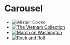 # Carousel

- [![Alistair Cooke](https://s3.amazonaws.com/openvault.wgbh.org/carousel/alistair_cooke_banner.jpg)](/collections/alistair-cooke)
- [![The Vietnam Collection](https://s3.amazonaws.com/openvault.wgbh.org/carousel/carousel_vietnam-q-80.jpg)](/collections/vietnam/interviews)
- [![March on Washington](https://s3.amazonaws.com/openvault.wgbh.org/carousel/carousel_march-q-80.jpg)](/collections/march_on_washington/ern-coverage)
- [![Rock and Roll](https://s3.amazonaws.com/openvault.wgbh.org/carousel/carousel_guitar-q-80.jpg)](/collections/rock_roll/interviews)

